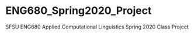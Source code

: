 # ENG680_Spring2020_Project
SFSU ENG680 Applied Computational Linguistics Spring 2020 Class Project
